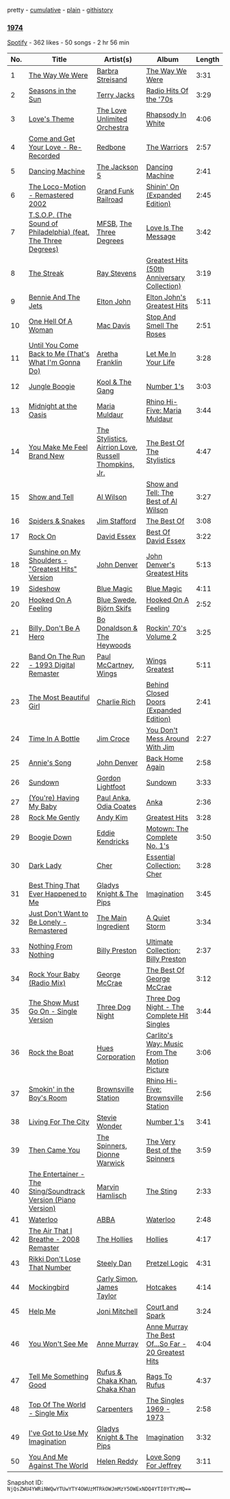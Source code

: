 pretty - [cumulative](/playlists/cumulative/78UTV8Gw5bHpyWc65qR4Px.md) - [plain](/playlists/plain/78UTV8Gw5bHpyWc65qR4Px) - [githistory](https://github.githistory.xyz/mackorone/spotify-playlist-archive/blob/main/playlists/plain/78UTV8Gw5bHpyWc65qR4Px)

### [1974](https://open.spotify.com/playlist/78UTV8Gw5bHpyWc65qR4Px)

> 

[Spotify](https://open.spotify.com/user/spotify) - 362 likes - 50 songs - 2 hr 56 min

| No. | Title | Artist(s) | Album | Length |
|---|---|---|---|---|
| 1 | [The Way We Were](https://open.spotify.com/track/1vZTgn4JXWMahR8r99ug5H) | [Barbra Streisand](https://open.spotify.com/artist/7jmTilWYlKOuavFfmQAcu6) | [The Way We Were](https://open.spotify.com/album/0vTu2dD57pVlPvd3pfxUSS) | 3:31 |
| 2 | [Seasons in the Sun](https://open.spotify.com/track/0X3d9gx7UDYgcwwkgTeNLR) | [Terry Jacks](https://open.spotify.com/artist/09dDdtfi4mWLdC2BHOrIrl) | [Radio Hits Of the '70s](https://open.spotify.com/album/2JcwQwy2KY3CEIzHUC30wG) | 3:29 |
| 3 | [Love's Theme](https://open.spotify.com/track/5FFaUuv02cSOcqtlzPnHee) | [The Love Unlimited Orchestra](https://open.spotify.com/artist/457yGSZecENoIuNWelRHhH) | [Rhapsody In White](https://open.spotify.com/album/15uGHYJx0RwYK8FdZIiedj) | 4:06 |
| 4 | [Come and Get Your Love \- Re\-Recorded](https://open.spotify.com/track/3qejiE0NLXcERPjNhkdxYX) | [Redbone](https://open.spotify.com/artist/0w7HLMvZOHatWVbAKee1zF) | [The Warriors](https://open.spotify.com/album/2DWppjkkPt8wc5Gmhj6HJw) | 2:57 |
| 5 | [Dancing Machine](https://open.spotify.com/track/0xqb2Euq1PAxKHBA36NUnx) | [The Jackson 5](https://open.spotify.com/artist/2iE18Oxc8YSumAU232n4rW) | [Dancing Machine](https://open.spotify.com/album/4oq9Qnp8xopMsypgLGbJ7G) | 2:41 |
| 6 | [The Loco\-Motion \- Remastered 2002](https://open.spotify.com/track/0PxYWaGiwWtcuL1VIMiEW4) | [Grand Funk Railroad](https://open.spotify.com/artist/0qEcf3SFlpRcb3lK3f2GZI) | [Shinin' On \(Expanded Edition\)](https://open.spotify.com/album/4Z0J6OrdQQjFXtqBW0XXsA) | 2:45 |
| 7 | [T.S.O.P\. \(The Sound of Philadelphia\) \(feat\. The Three Degrees\)](https://open.spotify.com/track/7kllQQPam6HumbUCIPSvHJ) | [MFSB](https://open.spotify.com/artist/2mknvtcck8i82nKxDPDibv), [The Three Degrees](https://open.spotify.com/artist/2zpFG5cvw00QmrYTUsjApa) | [Love Is The Message](https://open.spotify.com/album/6x6beV2H3fTTL2ovxA3iVQ) | 3:42 |
| 8 | [The Streak](https://open.spotify.com/track/0XN7qxKWMeLp04FQmBfF5G) | [Ray Stevens](https://open.spotify.com/artist/7MpUvihmfilIxyN20kXwQj) | [Greatest Hits \(50th Anniversary Collection\)](https://open.spotify.com/album/57UnjFV76MWknyCfFWCDmp) | 3:19 |
| 9 | [Bennie And The Jets](https://open.spotify.com/track/3J9PGiX9DjHuNyQirnqUGw) | [Elton John](https://open.spotify.com/artist/3PhoLpVuITZKcymswpck5b) | [Elton John's Greatest Hits](https://open.spotify.com/album/6T9u7scKy8yDe6V1QmXpoJ) | 5:11 |
| 10 | [One Hell Of A Woman](https://open.spotify.com/track/7Eq6uD4xcTs4Ddmyv6Ttjs) | [Mac Davis](https://open.spotify.com/artist/6HX8AbXUFaYRtlqKb4CCo0) | [Stop And Smell The Roses](https://open.spotify.com/album/4vZ6eSpIwea2IIPnwG8jfx) | 2:51 |
| 11 | [Until You Come Back to Me \(That's What I'm Gonna Do\)](https://open.spotify.com/track/3iX0BMs9dX9CsgrHhiB173) | [Aretha Franklin](https://open.spotify.com/artist/7nwUJBm0HE4ZxD3f5cy5ok) | [Let Me In Your Life](https://open.spotify.com/album/6Buhu2InRlKvtGC63NU2fC) | 3:28 |
| 12 | [Jungle Boogie](https://open.spotify.com/track/1eY2jybA84eDUEee1lqaNy) | [Kool & The Gang](https://open.spotify.com/artist/3VNITwohbvU5Wuy5PC6dsI) | [Number 1's](https://open.spotify.com/album/4lvbbYJ7pBo9TiNuCWH7At) | 3:03 |
| 13 | [Midnight at the Oasis](https://open.spotify.com/track/63Nj3NsQkLQs2MKgWk1Di6) | [Maria Muldaur](https://open.spotify.com/artist/2VUiF0VFkXzB0DLg9AzrqT) | [Rhino Hi\-Five: Maria Muldaur](https://open.spotify.com/album/0VJfvU1yx9EBbmKEOf424m) | 3:44 |
| 14 | [You Make Me Feel Brand New](https://open.spotify.com/track/5hHfO70XvjCezL0YNtonNk) | [The Stylistics](https://open.spotify.com/artist/2O0Hw1WSMbskB5tD9aWah3), [Airrion Love](https://open.spotify.com/artist/4iIUGgoxDjoMWk34GIcGs6), [Russell Thompkins, Jr.](https://open.spotify.com/artist/3vFFK9T74YkzeNYkNvjGLl) | [The Best Of The Stylistics](https://open.spotify.com/album/1rt8wY3v7jjrB9eLBlLCq0) | 4:47 |
| 15 | [Show and Tell](https://open.spotify.com/track/2vhW1OmaZDYi63Da9d8R5o) | [Al Wilson](https://open.spotify.com/artist/2RwV62DIxFGEn8aWO3iaMM) | [Show and Tell: The Best of Al Wilson](https://open.spotify.com/album/63NKHtOychyEccShIws1KA) | 3:27 |
| 16 | [Spiders & Snakes](https://open.spotify.com/track/4ncBBiLD7cUfVDiS2H59zE) | [Jim Stafford](https://open.spotify.com/artist/0CIdEoAG4j0tnC6IZsDr0q) | [The Best Of](https://open.spotify.com/album/7jbN1nkDhPdHYklyE6AqJV) | 3:08 |
| 17 | [Rock On](https://open.spotify.com/track/7aMLQavs9eIki5fllOn4sx) | [David Essex](https://open.spotify.com/artist/46n0cAhBmsRJZiX6GSFmbf) | [Best Of David Essex](https://open.spotify.com/album/4kRaawwPcWlpw33TjpPuiQ) | 3:22 |
| 18 | [Sunshine on My Shoulders \- "Greatest Hits" Version](https://open.spotify.com/track/35CsqcashydwdRlL27kRBt) | [John Denver](https://open.spotify.com/artist/7EK1bQADBoqbYXnT4Cqv9w) | [John Denver's Greatest Hits](https://open.spotify.com/album/3qTyHo3OqyRwT82f4mj1IH) | 5:13 |
| 19 | [Sideshow](https://open.spotify.com/track/0fopVbPW7N5BK0sOybQCq2) | [Blue Magic](https://open.spotify.com/artist/7tLLSEaHMMJPbsYAz8MkEw) | [Blue Magic](https://open.spotify.com/album/3DU0VQcgElO1cBHWk669BE) | 4:11 |
| 20 | [Hooked On A Feeling](https://open.spotify.com/track/6Ac4NVYYl2U73QiTt11ZKd) | [Blue Swede](https://open.spotify.com/artist/0UpuH5U4nZ3UGGUJi0Zfbp), [Björn Skifs](https://open.spotify.com/artist/1Ek3VdZ8EPmcvgRIqnHlrF) | [Hooked On A Feeling](https://open.spotify.com/album/6fBMaH0IiymemwFKmn18Ze) | 2:52 |
| 21 | [Billy, Don't Be A Hero](https://open.spotify.com/track/2yGQNGWpU6dUgswcPZtEaw) | [Bo Donaldson & The Heywoods](https://open.spotify.com/artist/6hpEpmvfhm26T0Mc8x65ox) | [Rockin' 70's Volume 2](https://open.spotify.com/album/5D4m8JsbFJrTawZNLZLKo4) | 3:25 |
| 22 | [Band On The Run \- 1993 Digital Remaster](https://open.spotify.com/track/1doJfrWv3Ag55Thr9GQ4wM) | [Paul McCartney](https://open.spotify.com/artist/4STHEaNw4mPZ2tzheohgXB), [Wings](https://open.spotify.com/artist/3sFhA6G1N0gG1pszb6kk1m) | [Wings Greatest](https://open.spotify.com/album/2s4XKaBSN4xP93ZdMlmLwR) | 5:11 |
| 23 | [The Most Beautiful Girl](https://open.spotify.com/track/0Nm4rh5Y6NSypsOYox52uJ) | [Charlie Rich](https://open.spotify.com/artist/218kRJZ7FJs0hWIk8Ynzhz) | [Behind Closed Doors \(Expanded Edition\)](https://open.spotify.com/album/79s7QjTPGEFwbpQsMhAYGw) | 2:41 |
| 24 | [Time In A Bottle](https://open.spotify.com/track/1pmYAWY7Kwaj84U3xZxLML) | [Jim Croce](https://open.spotify.com/artist/1R6Hx1tJ2VOUyodEpC12xM) | [You Don't Mess Around With Jim](https://open.spotify.com/album/5STjKsvCHVlSMcUXo8he3T) | 2:27 |
| 25 | [Annie's Song](https://open.spotify.com/track/5qxFudz7A6PGptviHsz4Yd) | [John Denver](https://open.spotify.com/artist/7EK1bQADBoqbYXnT4Cqv9w) | [Back Home Again](https://open.spotify.com/album/33KGuaxYmTlMgauIxfovy6) | 2:58 |
| 26 | [Sundown](https://open.spotify.com/track/0SjnBEHZVXgCKvOrpvzL2k) | [Gordon Lightfoot](https://open.spotify.com/artist/23rleGXVOVVgTk3xgtmfE4) | [Sundown](https://open.spotify.com/album/2IPD9EcNjUmsHvqULDMU9Y) | 3:33 |
| 27 | [\(You're\) Having My Baby](https://open.spotify.com/track/5PuAFxKmqG72uKyoo11zpQ) | [Paul Anka](https://open.spotify.com/artist/7ceUfdWq2t5nbatS6ollHh), [Odia Coates](https://open.spotify.com/artist/3UgUTRbDBLMcRCantpTWIe) | [Anka](https://open.spotify.com/album/5yekdvOvjZ0Zptw76gpL95) | 2:36 |
| 28 | [Rock Me Gently](https://open.spotify.com/track/2qh2VGAOYFXLsMbdATRf6w) | [Andy Kim](https://open.spotify.com/artist/5MYBNUKoFf9LAg30ByaBli) | [Greatest Hits](https://open.spotify.com/album/1yBUWYxGG5j1fjzSkrMY0C) | 3:28 |
| 29 | [Boogie Down](https://open.spotify.com/track/5QW0cC96jmWE95DkrFd29w) | [Eddie Kendricks](https://open.spotify.com/artist/2Uuon75BhnuuxdKLYn4wHn) | [Motown: The Complete No\. 1's](https://open.spotify.com/album/0iv3gV69jA1YY2H0UTy9yF) | 3:50 |
| 30 | [Dark Lady](https://open.spotify.com/track/2W0xRSFj5R8uTnyEQa4O6Z) | [Cher](https://open.spotify.com/artist/72OaDtakiy6yFqkt4TsiFt) | [Essential Collection: Cher](https://open.spotify.com/album/5aYDAZyVkZGoUudJSGBcyZ) | 3:28 |
| 31 | [Best Thing That Ever Happened to Me](https://open.spotify.com/track/1yqJ8PE0im6ibJqjRm5YQS) | [Gladys Knight & The Pips](https://open.spotify.com/artist/0TF2NxkJZPQoX1H53rEFM1) | [Imagination](https://open.spotify.com/album/6NtTOzaw1O302JajGS4BiT) | 3:45 |
| 32 | [Just Don't Want to Be Lonely \- Remastered](https://open.spotify.com/track/0OrnKmKKeMXhv11lJQJqpf) | [The Main Ingredient](https://open.spotify.com/artist/6vuD08WKtmp1yc7kQx1rBm) | [A Quiet Storm](https://open.spotify.com/album/3PNGhnRiWJnGEo69o28hag) | 3:34 |
| 33 | [Nothing From Nothing](https://open.spotify.com/track/5n9QhVJS3XSjSc9kNJNEIU) | [Billy Preston](https://open.spotify.com/artist/0IecGJbdBeYSOVtSPRehh5) | [Ultimate Collection: Billy Preston](https://open.spotify.com/album/2Kv2oy0Ke1wrZ9DgWQrVFj) | 2:37 |
| 34 | [Rock Your Baby \(Radio Mix\)](https://open.spotify.com/track/1Ll6yKXJ96uTIlaatVQxtC) | [George McCrae](https://open.spotify.com/artist/6oV3BNm1Gj2GGgpYknc5TN) | [The Best Of George McCrae](https://open.spotify.com/album/0BRVfd2Dt5diTau75sPlB5) | 3:12 |
| 35 | [The Show Must Go On \- Single Version](https://open.spotify.com/track/7eH0OzyJIoT1k8jbEPXYc7) | [Three Dog Night](https://open.spotify.com/artist/4FAEZeJcsYYBkNq2D3KGTV) | [Three Dog Night \- The Complete Hit Singles](https://open.spotify.com/album/7nf5ECkHbmO8vB6IXSrXx4) | 3:44 |
| 36 | [Rock the Boat](https://open.spotify.com/track/4jWoqT4YPGgsUSPC83pd8h) | [Hues Corporation](https://open.spotify.com/artist/6PpGPIrFf3LM7Q77eR4Bts) | [Carlito's Way: Music From The Motion Picture](https://open.spotify.com/album/31z6Bud2aFad5ejBVQBfNP) | 3:06 |
| 37 | [Smokin' in the Boy's Room](https://open.spotify.com/track/4zjbkFSkoKVWwmeLUMnGz4) | [Brownsville Station](https://open.spotify.com/artist/67SxctqWYOGe8lthWjTDwu) | [Rhino Hi\-Five: Brownsville Station](https://open.spotify.com/album/0GKZ3fIYp3ifyFiyb152R2) | 2:56 |
| 38 | [Living For The City](https://open.spotify.com/track/583YTL8Fl6pCWtZAi2GvVZ) | [Stevie Wonder](https://open.spotify.com/artist/7guDJrEfX3qb6FEbdPA5qi) | [Number 1's](https://open.spotify.com/album/5x7vXXWapy8cUmdSuwpUy1) | 3:41 |
| 39 | [Then Came You](https://open.spotify.com/track/7bIrLCQmwnCDKEPDxSxWLR) | [The Spinners](https://open.spotify.com/artist/5fbhwqYYh4YwUoEs582mq5), [Dionne Warwick](https://open.spotify.com/artist/2JSjCHK79gdaiPWdKiNUNp) | [The Very Best of the Spinners](https://open.spotify.com/album/05jU4HqC6CTnRuP1e4yYnS) | 3:59 |
| 40 | [The Entertainer \- The Sting/Soundtrack Version \(Piano Version\)](https://open.spotify.com/track/6QQIawc8vdSjXHZIjuUJG7) | [Marvin Hamlisch](https://open.spotify.com/artist/1VN38ZSdtQnHLa8PfTTKZD) | [The Sting](https://open.spotify.com/album/0GLCHyDf1JwJRestHhlc91) | 2:33 |
| 41 | [Waterloo](https://open.spotify.com/track/0RzhMHIsFMbOGh0oWDvNNK) | [ABBA](https://open.spotify.com/artist/0LcJLqbBmaGUft1e9Mm8HV) | [Waterloo](https://open.spotify.com/album/1WAlaVMaCstzAQ1Y5i0VeX) | 2:48 |
| 42 | [The Air That I Breathe \- 2008 Remaster](https://open.spotify.com/track/6yLIqXX9edg1x0HZS7cZEv) | [The Hollies](https://open.spotify.com/artist/6waa8mKu91GjzD4NlONlNJ) | [Hollies](https://open.spotify.com/album/17gEubRfhqZEFoYEnHVV5H) | 4:17 |
| 43 | [Rikki Don't Lose That Number](https://open.spotify.com/track/18a9EGG4xhRELv7bgAw5hb) | [Steely Dan](https://open.spotify.com/artist/6P7H3ai06vU1sGvdpBwDmE) | [Pretzel Logic](https://open.spotify.com/album/2OUYJtDV6EmLkVyoHSuGIp) | 4:31 |
| 44 | [Mockingbird](https://open.spotify.com/track/74UWXHeikO5C3ScEREk42E) | [Carly Simon](https://open.spotify.com/artist/4FtSnMlCVxCswABUmdhwpm), [James Taylor](https://open.spotify.com/artist/0vn7UBvSQECKJm2817Yf1P) | [Hotcakes](https://open.spotify.com/album/1n4U4mxtX246nRl6gvbWfA) | 4:14 |
| 45 | [Help Me](https://open.spotify.com/track/0tVzXGFyNPusa1VkHmYDLd) | [Joni Mitchell](https://open.spotify.com/artist/5hW4L92KnC6dX9t7tYM4Ve) | [Court and Spark](https://open.spotify.com/album/2akjxkzFolkeV72Yyv5KrM) | 3:24 |
| 46 | [You Won't See Me](https://open.spotify.com/track/3zVjX2rAPykGZrwQx2BCex) | [Anne Murray](https://open.spotify.com/artist/7d7q5Y1p2QWS4QRAhTQR5E) | [Anne Murray The Best Of...So Far \- 20 Greatest Hits](https://open.spotify.com/album/7wKiJQImtpNT3kBy5QVPSX) | 4:04 |
| 47 | [Tell Me Something Good](https://open.spotify.com/track/1OO2Fp9PsnaayiekeXuGJX) | [Rufus & Chaka Khan](https://open.spotify.com/artist/1YLsqPcFg1rj7VvhfwnDWm), [Chaka Khan](https://open.spotify.com/artist/6mQfAAqZGBzIfrmlZCeaYT) | [Rags To Rufus](https://open.spotify.com/album/127CLXCibn1ARC1CGExGav) | 4:37 |
| 48 | [Top Of The World \- Single Mix](https://open.spotify.com/track/4orQuuVtPFt6jB3pimxPNg) | [Carpenters](https://open.spotify.com/artist/1eEfMU2AhEo7XnKgL7c304) | [The Singles 1969 \- 1973](https://open.spotify.com/album/1ZipQdyXZFZx4BlfhDo9zN) | 2:58 |
| 49 | [I've Got to Use My Imagination](https://open.spotify.com/track/5jAak0XOwjEPfa3DlqNGVu) | [Gladys Knight & The Pips](https://open.spotify.com/artist/0TF2NxkJZPQoX1H53rEFM1) | [Imagination](https://open.spotify.com/album/6NtTOzaw1O302JajGS4BiT) | 3:32 |
| 50 | [You And Me Against The World](https://open.spotify.com/track/4YnMQa8eznnFtYPfmbY1UP) | [Helen Reddy](https://open.spotify.com/artist/0Sq7oGrYEe0BDmb13wgjOO) | [Love Song For Jeffrey](https://open.spotify.com/album/6C44rNqcH1VnbRukXnCaJJ) | 3:11 |

Snapshot ID: `NjQsZWU4YWRiNWQwYTUwYTY4OWUzMTRkOWJmMzY5OWExNDQ4YTI0YTYzMQ==`
